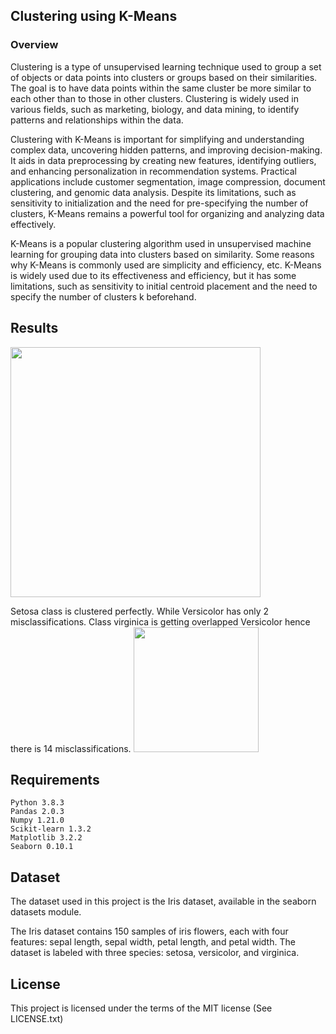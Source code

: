 ## Clustering using K-Means

### Overview

Clustering is a type of unsupervised learning technique used to group a set of objects or data points into clusters or groups based on their similarities. The goal is to have data points within the same cluster be more similar to each other than to those in other clusters. Clustering is widely used in various fields, such as marketing, biology, and data mining, to identify patterns and relationships within the data.

Clustering with K-Means is important for simplifying and understanding complex data, uncovering hidden patterns, and improving decision-making. It aids in data preprocessing by creating new features, identifying outliers, and enhancing personalization in recommendation systems. Practical applications include customer segmentation, image compression, document clustering, and genomic data analysis. Despite its limitations, such as sensitivity to initialization and the need for pre-specifying the number of clusters, K-Means remains a powerful tool for organizing and analyzing data effectively.


K-Means is a popular clustering algorithm used in unsupervised machine learning for grouping data into clusters based on similarity.
Some reasons why K-Means is commonly used are simplicity and efficiency, etc. K-Means is widely used due to its effectiveness and efficiency, but it has some limitations, such as sensitivity to initial centroid placement and the need to specify the number of clusters k beforehand.

## Results

<img src="https://github.com/user-attachments/assets/87516ec0-01f0-40f4-b2c4-a0f0c9255101" width="400">

Setosa class is clustered perfectly. While Versicolor has only 2 misclassifications. Class virginica is getting overlapped Versicolor hence there is 14 misclassifications.
<img src="https://github.com/user-attachments/assets/80b34d0c-24be-4298-a2fe-9276dd7ae26c" width="200">

## Requirements

    Python 3.8.3
    Pandas 2.0.3
    Numpy 1.21.0
    Scikit-learn 1.3.2
    Matplotlib 3.2.2
    Seaborn 0.10.1


## Dataset

The dataset used in this project is the Iris dataset, available in the seaborn datasets module.

The Iris dataset contains 150 samples of iris flowers, each with four features: sepal length, sepal width, petal length, and petal width. The dataset is labeled with three species: setosa, versicolor, and virginica.


## License

This project is licensed under the terms of the MIT license (See LICENSE.txt)
